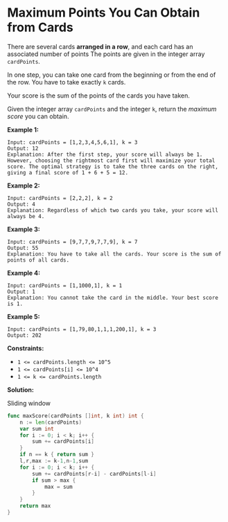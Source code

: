 # Maximum Points You Can Obtain from Cards

There are several cards **arranged in a row**, and each card has an associated number of points The points are given in the integer array `cardPoints`.

In one step, you can take one card from the beginning or from the end of the row. You have to take exactly  `k`  cards.

Your score is the sum of the points of the cards you have taken.

Given the integer array  `cardPoints`  and the integer  `k`, return the  _maximum score_  you can obtain.

**Example 1:**

	Input: cardPoints = [1,2,3,4,5,6,1], k = 3
	Output: 12
	Explanation: After the first step, your score will always be 1. However, choosing the rightmost card first will maximize your total score. The optimal strategy is to take the three cards on the right, giving a final score of 1 + 6 + 5 = 12.

**Example 2:**

	Input: cardPoints = [2,2,2], k = 2
	Output: 4
	Explanation: Regardless of which two cards you take, your score will always be 4.

**Example 3:**

	Input: cardPoints = [9,7,7,9,7,7,9], k = 7
	Output: 55
	Explanation: You have to take all the cards. Your score is the sum of points of all cards.

**Example 4:**

	Input: cardPoints = [1,1000,1], k = 1
	Output: 1
	Explanation: You cannot take the card in the middle. Your best score is 1. 

**Example 5:**

	Input: cardPoints = [1,79,80,1,1,1,200,1], k = 3
	Output: 202

**Constraints:**

-   `1 <= cardPoints.length <= 10^5`
-   `1 <= cardPoints[i] <= 10^4`
-   `1 <= k <= cardPoints.length`

**Solution:**

Sliding window

```go
func maxScore(cardPoints []int, k int) int {
    n := len(cardPoints)
    var sum int
    for i := 0; i < k; i++ {
        sum += cardPoints[i]
    }
    if n == k { return sum }
    l,r,max := k-1,n-1,sum
    for i := 0; i < k; i++ {
        sum += cardPoints[r-i] - cardPoints[l-i]
        if sum > max {
            max = sum
        }
    }
    return max
}
```